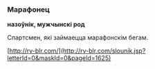 ### Марафонец
**назоўнік, мужчынскі род**

Спартсмен, які займаецца марафонскім бегам.

<a rel="author">[http://rv-blr.com/](http://rv-blr.com/slounik.jsp?letterId=0&maskId=0&pageId=1625)</a>
